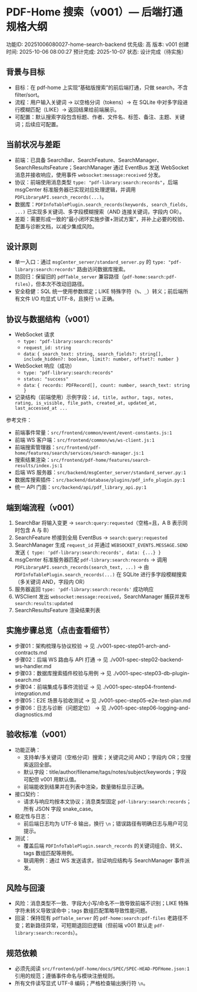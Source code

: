 # PDF-Home 搜索（v001）— 后端打通规格大纲

功能ID: 20251006080027-home-search-backend
优先级: 高
版本: v001
创建时间: 2025-10-06 08:00:27
预计完成: 2025-10-07
状态: 设计完成（待实施）

## 背景与目标
- 目标：在 pdf-home 上实现“基础版搜索”的前后端打通，只做 search，不含 filter/sort。
- 流程：用户输入关键词 → 以空格分词（tokens）→ 在 SQLite 中对多字段进行模糊匹配（LIKE）→ 返回结果给前端展示。
- 可配置：默认搜索字段包含标题、作者、文件名、标签、备注、主题、关键词；后续应可配置。

## 当前状况与差距
- 前端：已具备 SearchBar、SearchFeature、SearchManager、SearchResultsFeature；SearchManager 通过 EventBus 发送 WebSocket 消息并接收响应，使用事件 `websocket:message:received` 分发。
- 协议：前端使用消息类型 `type: "pdf-library:search:records"`，后端 msgCenter 标准服务器已实现对应处理逻辑，并调用 `PDFLibraryAPI.search_records(...)`。
- 数据库：`PDFInfoTablePlugin.search_records(keywords, search_fields, ...)` 已实现多关键词、多字段模糊搜索（AND 连接关键词，字段内 OR）。
- 差距：需要形成一致的“最小闭环实施步骤+测试方案”，并补上必要的校验、配置与诊断文档，以减少集成风险。

## 设计原则
- 单一入口：通过 `msgCenter_server/standard_server.py` 的 `type: "pdf-library:search:records"` 路由访问数据库搜索。
- 防回归：保留旧的 `pdfTable_server` 兼容路径（`pdf-home:search:pdf-files`），但本次不改动旧路径。
- 安全稳健：SQL 统一使用参数绑定；LIKE 特殊字符（`%`、`_`）转义；前后端所有文件 I/O 均显式 UTF-8，且换行 `\n` 正确。

## 协议与数据结构（v001）
- WebSocket 请求
  - `type: "pdf-library:search:records"`
  - `request_id: string`
  - `data`: `{ search_text: string, search_fields?: string[], include_hidden?: boolean, limit?: number, offset?: number }`
- WebSocket 响应（成功）
  - `type: "pdf-library:search:records"`
  - `status: "success"`
  - `data`: `{ records: PDFRecord[], count: number, search_text: string }`
- 记录结构（前端使用）示例字段：`id, title, author, tags, notes, rating, is_visible, file_path, created_at, updated_at, last_accessed_at ...`

参考文件：
- 前端事件常量：`src/frontend/common/event/event-constants.js:1`
- 前端 WS 客户端：`src/frontend/common/ws/ws-client.js:1`
- 前端搜索管理器：`src/frontend/pdf-home/features/search/services/search-manager.js:1`
- 搜索结果渲染：`src/frontend/pdf-home/features/search-results/index.js:1`
- 后端 WS 服务器：`src/backend/msgCenter_server/standard_server.py:1`
- 数据库搜索插件：`src/backend/database/plugins/pdf_info_plugin.py:1`
- 统一 API 门面：`src/backend/api/pdf_library_api.py:1`

## 端到端流程（v001）
1) SearchBar 将输入变更 → `search:query:requested`（空格=且，A B 表示同时包含 A 与 B）
2) SearchFeature 桥接到全局 EventBus → `search:query:requested`
3) SearchManager 生成 `request_id` 并通过 `WEBSOCKET_EVENTS.MESSAGE.SEND` 发送 `{ type: 'pdf-library:search:records', data: {...} }`
4) msgCenter 标准服务器匹配 `pdf-library:search:records` → 调用 `PDFLibraryAPI.search_records(search_text, ...)` → 由 `PDFInfoTablePlugin.search_records(...)` 在 SQLite 进行多字段模糊搜索（多关键词 AND，字段内 OR）
5) 服务器返回 `type: 'pdf-library:search:records'` 成功响应
6) WSClient 发出 `websocket:message:received`，SearchManager 捕获并发布 `search:results:updated`
7) SearchResultsFeature 渲染结果列表

## 实施步骤总览（点击查看细节）
- 步骤01：架构梳理与协议校验 → 见 ./v001-spec-step01-arch-and-contracts.md
- 步骤02：后端 WS 路由与 API 打通 → 见 ./v001-spec-step02-backend-ws-handler.md
- 步骤03：数据库搜索插件校验与用例 → 见 ./v001-spec-step03-db-plugin-search.md
- 步骤04：前端集成与事件流验证 → 见 ./v001-spec-step04-frontend-integration.md
- 步骤05：E2E 场景与验收测试 → 见 ./v001-spec-step05-e2e-test-plan.md
- 步骤06：日志与诊断（问题定位） → 见 ./v001-spec-step06-logging-and-diagnostics.md

## 验收标准（v001）
- 功能正确：
  - 支持单/多关键词（空格分词）搜索；关键词之间 AND；字段内 OR；空搜索返回全部。
  - 默认字段：title/author/filename/tags/notes/subject/keywords；字段可配但 v001 用默认值。
  - 前端能收到结果并在列表中渲染，数量徽标显示正确。
- 接口契约：
  - 请求与响应均按本文协议；消息类型固定 `pdf-library:search:records`；所有 JSON 字段 snake_case。
- 稳定性与日志：
  - 前后端日志均为 UTF-8 输出，换行 `\n`；错误路径有明确日志与用户可见提示。
- 测试：
  - 覆盖后端 `PDFInfoTablePlugin.search_records` 的关键词组合、转义、tags 数组匹配等用例。
  - 联调用例：通过 WS 发送请求，验证响应结构与 SearchManager 事件派发。

## 风险与回滚
- 风险：消息类型不一致、字段大小写/命名不一致导致前端不识别；LIKE 特殊字符未转义导致误命中；tags 数组匹配策略导致性能问题。
- 回滚：保持现有 `pdfTable_server` 的 `pdf-home:search:pdf-files` 老路径不变；若新路径异常，可短期退回旧逻辑（但前端 v001 默认走 `pdf-library:search:records`）。

## 规范依赖
- 必须先阅读 `src/frontend/pdf-home/docs/SPEC/SPEC-HEAD-PDFHome.json:1` 引用的规范；遵循事件命名与模块注册规则。
- 所有文件读写显式 UTF-8 编码；严格检查输出换行符 `\n`。
